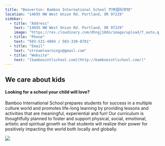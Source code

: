 ```yaml
---
title: "Beaverton: Bamboo International School 竹林国际学校"
location: "14695 NW West Union Rd. Portland, OR 97229"
sidebar:
  - title: "Address"
    text: "14695 NW West Union Rd. Portland, OR 97229"
    image: "https://res.cloudinary.com/dhngj18do/image/upload/f_auto,q_auto/v1/images/activities/bamboo_jstiypxieeseolfflerh"
  - title: "Phone"
    text: "503-531-4094 / 503-330-8781"
  - title: "Email"
    text: "streamlearnings@gmail.com"
  - title: "Website"
    text: "[bamboointlschool.com](http://bamboointlschool.com/)"
---
```


## We care about kids

#### Looking for a school your child will love?

Bamboo International School prepares students for success in a multiple culture world and promotes life-long learning by providing lessons and activities that are meaningful, experiential and fun! Our curriculum is thoughtfully planned to foster and support physical, social, emotional, artistic and spiritual growth so that students will realize their power for positively impacting the world both locally and globally.

![](https://res.cloudinary.com/dhngj18do/image/upload/f_auto,q_auto/v1/images/activities/bamboo-school_rqal18gcpld1mcivt0rl)
